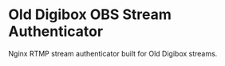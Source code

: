 # Old Digibox OBS Stream Authenticator
Nginx RTMP stream authenticator built for Old Digibox streams.
